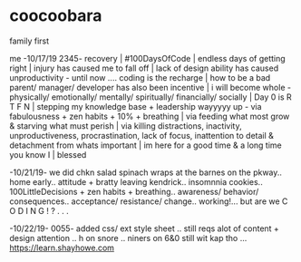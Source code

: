 # coocoobara
 family first

me -10/17/19 2345- recovery | #100DaysOfCode | endless days of getting right | injury has caused me to fall off | lack of design ability has caused unproductivity - until now .... coding is the recharge | how to be a bad parent/ manager/ developer has also been incentive | i will become whole - physically/ emotionally/ mentally/ spiritually/ financially/ socially | Day 0 is R T F N | stepping my knowledge base + leadership wayyyyy up - via fabulousness + zen habits + 10% + breathing | via feeding what most grow & starving what must perish | via killing distractions, inactivity, unproductiveness, procrastination, lack of focus, inattention to detail & detachment from whats important | im here for a good time & a long time you know I | blessed 

-10/21/19- we did chkn salad spinach wraps at the barnes on the pkway.. home early.. attitude + bratty leaving kendrick.. insomnnia cookies.. 100LittleDecisions + zen habits + breathing.. awareness/ behavior/ consequences.. acceptance/ resistance/ change.. working!... but are we C O D I N G ! ? . . .

-10/22/19- 0055- added css/ ext style sheet .. still reqs alot of content + design attention .. h on snore .. niners on 6&0 still wit kap tho ... https://learn.shayhowe.com


